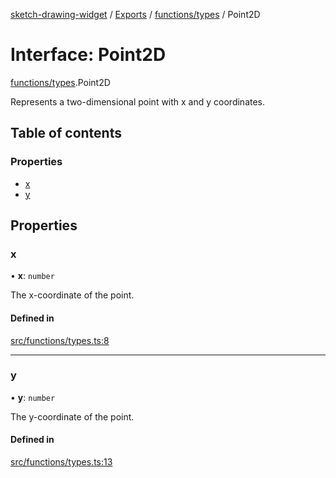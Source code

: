 [sketch-drawing-widget](../README.md) / [Exports](../modules.md) / [functions/types](../modules/functions_types.md) / Point2D

# Interface: Point2D

[functions/types](../modules/functions_types.md).Point2D

Represents a two-dimensional point with x and y coordinates.

## Table of contents

### Properties

- [x](functions_types.Point2D.md#x)
- [y](functions_types.Point2D.md#y)

## Properties

### x

• **x**: `number`

The x-coordinate of the point.

#### Defined in

[src/functions/types.ts:8](https://github.com/miksrv/sketch-drawing-widget/blob/c680a9e/src/functions/types.ts#L8)

___

### y

• **y**: `number`

The y-coordinate of the point.

#### Defined in

[src/functions/types.ts:13](https://github.com/miksrv/sketch-drawing-widget/blob/c680a9e/src/functions/types.ts#L13)
